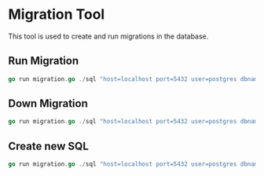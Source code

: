 # Migration Tool

This tool is used to create and run migrations in the database.

## Run Migration

```go
go run migration.go ./sql "host=localhost port=5432 user=postgres dbname=ao_product_service_batch_3 password=postgres sslmode=disable" up
```

## Down Migration

```go
go run migration.go ./sql "host=localhost port=5432 user=postgres dbname=ao_product_service_batch_3 password=postgres sslmode=disable" down
```

## Create new SQL

```go
go run migration.go ./sql "host=localhost port=5432 user=postgres dbname=ao_product_service_batch_3 sslmode=disable" create create_shops_table sql
```
